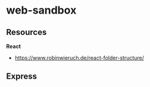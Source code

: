 # web-sandbox

## Resources

**React**
- https://www.robinwieruch.de/react-folder-structure/

**Express**
- 